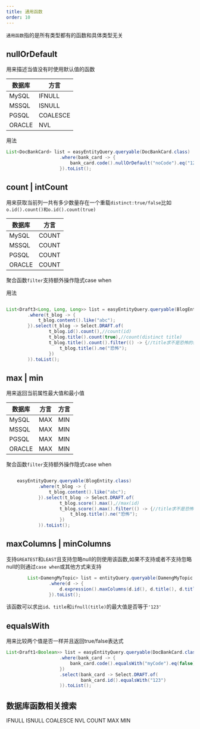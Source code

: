 ```yaml
---
title: 通用函数
order: 10
---
```


`通用函数`指的是所有类型都有的函数和具体类型无关

## nullOrDefault
用来描述当值没有时使用默认值的函数

数据库  | 方言  
---  | --- 
MySQL  | IFNULL
MSSQL  | ISNULL
PGSQL  | COALESCE
ORACLE  | NVL


用法


```java
List<DocBankCard> list = easyEntityQuery.queryable(DocBankCard.class)
                    .where(bank_card -> {
                        bank_card.code().nullOrDefault("noCode").eq("123");
                    }).toList();
```

## count | intCount
用来获取当前列一共有多少数量存在一个重载`distinct:true/false`比如`o.id().count()和o.id().count(true)`

数据库  | 方言  
---  | --- 
MySQL  | COUNT
MSSQL  | COUNT
PGSQL  | COUNT
ORACLE  | COUNT


聚合函数`filter`支持额外操作隐式case when

用法


```java

List<Draft3<Long, Long, Long>> list = easyEntityQuery.queryable(BlogEntity.class)
        .where(t_blog -> {
            t_blog.content().like("abc");
        }).select(t_blog -> Select.DRAFT.of(
                t_blog.id().count(),//count(id)
                t_blog.title().count(true),//count(distinct title)
                t_blog.title().count().filter(() -> {//title求不是恐怖的标题的数量
                    t_blog.title().ne("恐怖");
                })
        )).toList();
```


## max | min
用来返回当前属性最大值和最小值

数据库  | 方言  | 方言  
---  | ---  | --- 
MySQL  | MAX | MIN
MSSQL  | MAX | MIN
PGSQL  | MAX | MIN
ORACLE  | MAX | MIN


聚合函数`filter`支持额外操作隐式case when

```java

    easyEntityQuery.queryable(BlogEntity.class)
            .where(t_blog -> {
                t_blog.content().like("abc");
            }).select(t_blog -> Select.DRAFT.of(
                    t_blog.score().max(),//max(id)
                    t_blog.score().max().filter(() -> {//title求不是恐怖的标题的最大分数
                        t_blog.title().ne("恐怖");
                    })
            )).toList();
```

## maxColumns | minColumns
支持`GREATEST`和`LEAST`且支持忽略null的则使用该函数,如果不支持或者不支持忽略null的则通过`case when`或其他方式来支持
```java
        List<DamengMyTopic> list = entityQuery.queryable(DamengMyTopic.class)
                .where(d -> {
                    d.expression().maxColumns(d.id(), d.title(), d.title().nullOrDefault(d.id())).eq("123");
                }).toList();
```
该函数可以求出`id`、`title`和`ifnull(title)`的最大值是否等于`'123'`



## equalsWith
用来比较两个值是否一样并且返回true/false表达式



```java
List<Draft1<Boolean>> list = easyEntityQuery.queryable(DocBankCard.class)
                    .where(bank_card -> {
                        bank_card.code().equalsWith("myCode").eq(false);
                    })
                    .select(bank_card -> Select.DRAFT.of(
                            bank_card.id().equalsWith("123")
                    )).toList();

```





## 数据库函数相关搜索
IFNULL ISNULL COALESCE NVL COUNT MAX MIN
